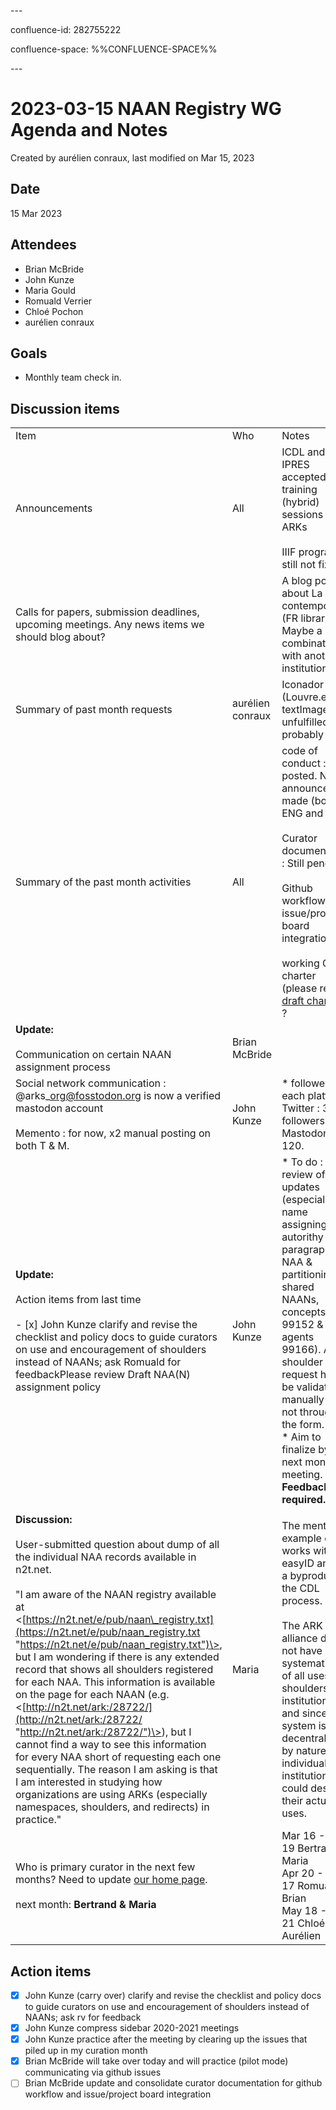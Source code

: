 \---

confluence-id: 282755222

confluence-space: %%CONFLUENCE-SPACE%%

\---

2023-03-15 NAAN Registry WG Agenda and Notes
============================================

Created by aurélien conraux, last modified on Mar 15, 2023

Date
----

15 Mar 2023

Attendees
---------

*   Brian McBride
*   John Kunze 
*   Maria Gould
*   Romuald Verrier
*   Chloé Pochon
*   aurélien conraux 

Goals
-----

*   Monthly team check in.

Discussion items
----------------

|     |     |     |
| --- | --- | --- |
| Item | Who | Notes |
| Announcements | All | ICDL and IPRES accepted training (hybrid) sessions about ARKs<br><br>IIIF program still not fixed. |
| Calls for papers, submission deadlines, upcoming meetings. Any news items we should blog about? |     | A blog post about La contemporaine (FR library). Maybe a combination with another institution. |
| Summary of past month requests | aurélien conraux | Iconador (Louvre.edu & textImage) still unfulfilled-but probably OK. |
| Summary of the past month activities | All | code of conduct : posted. No announcement made (both ENG and FR)<br><br>Curator documentation : Still pending<br><br>Github workflow for issue/project board integration ?<br><br>working Group charter (please review [draft changes](https://docs.google.com/document/d/1MAaS9ZJkwkKoaJfKOWxSu1yr7UgwjMeBrbMC8dj7AaA/edit)) ? |
| **Update:**<br><br>Communication on certain NAAN assignment process | Brian McBride |     |
| Social network communication : @arks\_org@fosstodon.org is now a verified mastodon account<br><br>Memento : for now, x2 manual posting on both T & M. | John Kunze | *   followers on each platform : Twitter : 340 followers / Mastodon : 120. |
| **Update:**<br><br>Action items from last time<br><br>- [x] John Kunze clarify and revise the checklist and policy docs to guide curators on use and encouragement of shoulders instead of NAANs; ask Romuald for feedbackPlease review Draft NAA(N) assignment policy | John Kunze | *   To do : review of the updates (especially the name assigning autorithy paragraphs : NAA & partitioning of shared NAANs, concepts 99152 & agents 99166). A shoulder request has to be validated manually and not through the form.<br>*   Aim to finalize by next month's meeting. **Feedback is required.** |
|     |     |     |
| **Discussion:**<br><br>User-submitted question about dump of all the individual NAA records available in n2t.net.<br><br>"I am aware of the NAAN registry available at <[https://n2t.net/e/pub/naan\_registry.txt](https://n2t.net/e/pub/naan_registry.txt "https://n2t.net/e/pub/naan_registry.txt")\>, but I am wondering if there is any extended record that shows all shoulders registered for each NAA. This information is available on the page for each NAAN (e.g. <[http://n2t.net/ark:/28722/](http://n2t.net/ark:/28722/ "http://n2t.net/ark:/28722/")\>), but I cannot find a way to see this information for every NAA short of requesting each one sequentially. The reason I am asking is that I am interested in studying how organizations are using ARKs (especially namespaces, shoulders, and redirects) in practice." | Maria | The mentioned example only works with easyID and are a byproduct of the CDL process.<br><br>The ARK alliance does not have a systematic list of all uses of shoulders by institutions, and since the system is decentralized by nature only individuals institutions could describe their actual uses. |
| Who is primary curator in the next few months? Need to update [our home page](https://wiki.lyrasis.org/display/ARKs/NAAN+Registry+Working+Group).<br><br>next month: **Bertrand & Maria** |     | Mar 16 - Apr 19 Bertrand Maria  <br>Apr 20 - May 17 Romuald Brian  <br>May 18 - Jun 21 Chloé   Aurélien |

Action items
------------

- [x] John Kunze (carry over) clarify and revise the checklist and policy docs to guide curators on use and encouragement of shoulders instead of NAANs; ask rv for feedback
- [x] John Kunze compress sidebar 2020-2021 meetings
- [x] John Kunze practice after the meeting by clearing up the issues that piled up in my curation month
- [x] Brian McBride will take over today and will practice (pilot mode) communicating via github issues
- [ ] Brian McBride update and consolidate curator documentation for github workflow and issue/project board integration